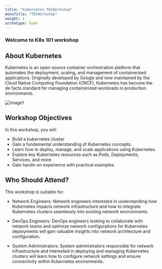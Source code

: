 ```yaml
---
title: "Kubernetes TECWorkshop"
menuTitle: "TECWorkshop"
weight: 1
archetype: home
---
```


### Welcome to K8s 101 workshop

## About Kubernetes

Kubernetes is an open-source container orchestration platform that automates the deployment, scaling, and management of containerized applications. Originally developed by Google and now maintained by the Cloud Native Computing Foundation (CNCF), Kubernetes has become the de facto standard for managing containerized workloads in production environments.

![image1](../images/Container_Evolution.svg)

## Workshop Objectives

In this workshop, you will:

- Build a kubernetes cluster
- Gain a fundamental understanding of Kubernetes concepts.
- Learn how to deploy, manage, and scale applications using Kubernetes.
- Explore key Kubernetes resources such as Pods, Deployments, Services, and more.
- Gain hands-on experience with practical examples.


## Who Should Attend?

This workshop is suitable for:

- Network Engineers: Network engineers interested in understanding how Kubernetes impacts network infrastructure and how to integrate Kubernetes clusters seamlessly into existing network environments.

- DevOps Engineers: DevOps engineers looking to collaborate with network teams and optimize network configurations for Kubernetes deployments will gain valuable insights into network architecture and configuration.

- System Administrators: System administrators responsible for network infrastructure and interested in deploying and managing Kubernetes clusters will learn how to configure network settings and ensure connectivity within Kubernetes environments.